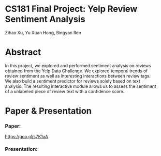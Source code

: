 # CS181 Final Project: Yelp Review Sentiment Analysis  

Zihao Xu, Yu Xuan Hong, Bingyan Ren

# Abstract  
In this project, we explored and performed sentiment analysis on reviews obtained from the Yelp Data Challenge. We explored temporal trends of review sentiment as well as interesting interactions between review tags. We also build a sentiment predictor for reviews solely based on text analysis. The resulting interactive module allows us to assess the sentiment of a unlabeled piece of review text with a confidence score.

# Paper & Presentation  
### Paper:  
https://goo.gl/s7K1uA
### Presentation:  
